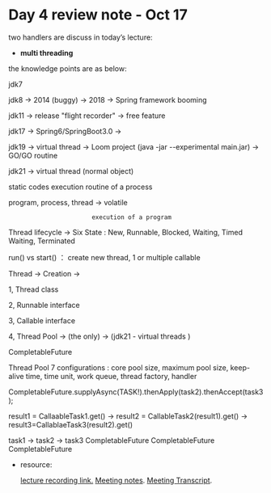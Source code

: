 # Day 4 review note - Oct 17

two handlers are discuss in today’s lecture:

- **multi threading**

the knowledge points are as below:

jdk7

jdk8 -> 2014 (buggy) -> 2018 -> Spring framework booming

jdk11 -> release "flight recorder" -> free feature

jdk17 -> Spring6/SpringBoot3.0 ->

jdk19 -> virtual thread -> Loom project (java -jar --experimental main.jar) -> GO/GO routine

jdk21 -> virtual thread (normal object)

static codes                                                     execution routine of a process

program,            process,                                thread -> volatile

                           execution of a program

Thread lifecycle -> Six State : New, Runnable, Blocked, Waiting, Timed Waiting, Terminated

run() vs start() ： create new thread, 1 or multiple callable

Thread -> Creation -> 

1, Thread class

2, Runnable interface

3, Callable interface

4, Thread Pool -> (the only) -> (jdk21 - virtual threads )

CompletableFuture

Thread Pool 7 configurations : core pool size, maximum pool size, keep-alive time, time unit, work queue, thread factory, handler 

CompletableFuture.supplyAsync(TASK!).thenApply(task2).thenAccept(task3);

result1 = CallaableTask1.get() 
-> result2 = CallableTask2(result1).get() 
-> result3=CallablaeTask3(result2).get()

task1 ->                         task2 ->                         task3 
CompletableFuture      CompletableFuture      CompletableFuture

- resource:
    
    [lecture recording link.](https://drive.google.com/file/d/1dXVC_8FkQ1DbdhZ4NBqIyw6qsbwhsC9Q/view)
    [Meeting notes](https://docs.google.com/document/d/1Bnv12YTF2kaNAEyqPC2BHVHrX1N8odNKTXWLlG8-YVs/edit?tab=t.mdx4gv33wq4m).
    [Meeting Transcript](https://docs.google.com/document/d/1Bnv12YTF2kaNAEyqPC2BHVHrX1N8odNKTXWLlG8-YVs/edit?tab=t.hku7l8kvltgq).